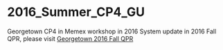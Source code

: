 # 2016_Summer_CP4_GU
Georgetown CP4 in Memex workshop in 2016
System update in 2016 Fall QPR, please visit [Georgetown 2016 Fall QPR](https://github.com/wjxtank2010/Georgetown_2016_Fall_QPR)
